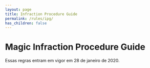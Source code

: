 ```yaml
---
layout: page
title: Infraction Procedure Guide
permalink: /rules/ipg/
has_children: false
---
```


# Magic Infraction Procedure Guide


Essas regras entram em vigor em 28 de janeiro de 2020.
